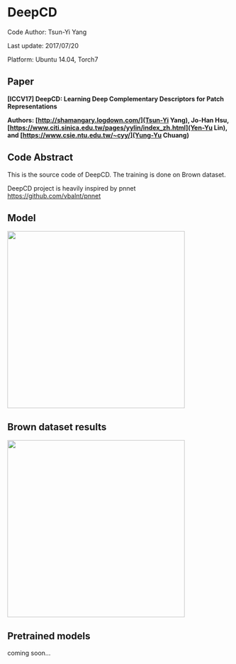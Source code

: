 # DeepCD
Code Author: Tsun-Yi Yang

Last update: 2017/07/20

Platform: Ubuntu 14.04, Torch7

Paper
-
**[ICCV17] DeepCD: Learning Deep Complementary Descriptors for Patch Representations**

**Authors: [http://shamangary.logdown.com/](Tsun-Yi Yang), Jo-Han Hsu, [https://www.citi.sinica.edu.tw/pages/yylin/index_zh.html](Yen-Yu Lin), and [https://www.csie.ntu.edu.tw/~cyy/](Yung-Yu Chuang)**

Code Abstract
-
This is the source code of DeepCD. The training is done on Brown dataset.

DeepCD project is heavily inspired by pnnet https://github.com/vbalnt/pnnet



Model
-
<img src="https://github.com/shamangary/DeepCD/blob/master/models_word.png" height="400"/>

Brown dataset results
-
<img src="https://github.com/shamangary/DeepCD/blob/master/DeepCD_brown.png" height="400"/>

Pretrained models
-
coming soon...
